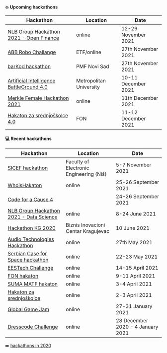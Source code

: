 #### :boom: Upcoming hackathons

| Hackathon | Location | Date |
| --------- | -------- | ---- |
| [NLB Group Hackathon 2021 - Open Finance](https://www.nlb.si/hackathon-2021-open-finance) | online | 12-29 November 2021 |
| [ABB Robo Challange](https://brandnewengineers.rs/) | ETF/online | 27th November 2021 |
| [barKod hackathon](https://bar-kod.rs/) | PMF Novi Sad | 27th November 2021 |
| [Artificial Intelligence BattleGround 4.0](https://aibg.best.rs/) | Metropolitan University | 10-11 December 2021 |
| [Merkle Female Hackathon 2021](https://merkleinc.ch/en/topics-trends/event/2021/merkle-%20female-hackathon-belgrade) | online | 11th December 2021 |
| [Hakaton za srednjoškolce 4.0](https://hzs.fonis.rs/4.0/#/) | FON | 11-12 December 2021 |

#### :computer: Recent hackathons

| Hackathon | Location | Date |
| --------- | -------- | ---- |
| [SICEF hackathon](https://hakaton.sicef.info/) | Faculty of Electronic Engineering (Niš) | 5-7 November 2021 |
| [WhoisHakaton](https://whoishakaton.rs/) | online | 25-26 September 2021 |
| [Code for a Cause 4](https://www.vegait.rs/media-center/news/code-for-a-cause-4-help-non-profit-organisations-digitalise) | | 24-26 September 2021 |
| [NLB Group Hackathon 2021 - Data Science](https://www.nlb.si/hackathon-2021-data-science) | online | 8-24 June 2021 |
| [Hackathon KG 2020](https://docs.google.com/forms/d/16Why9Wi-9IG9hUvsSwvSu0Y-WIj0t9jlcRw1WMUNU6I/viewform) | Biznis Inovacioni Centar Kragujevac | 10 June 2021 |
| [Audio Technologies Hackathon](https://westernbalkanstartups.net/summer-audio) | online | 27th May 2021 |
| [Serbian Case for Space hackathon](http://serbiancaseforspace.com/#/rgz-hackathon-2021) | online | 22-23 May 2021 |
| [EESTech Challenge](https://eestechchallenge.eestec.net/#/) | online | 14-15 April 2021 |
| [FON hakaton](https://hakaton.fonis.rs/2021/#/) | online | 9-11 April 2021 |
| [SUMA MATF hakaton](https://sumamatf.rs/hakaton) | online | 3-4 April 2021 |
| [Hakaton za srednjoškolce](https://hzs.fonis.rs/2021/#/) | online | 2-3 April 2021 |
| [Global Game Jam](https://www.metropolitan.ac.rs/online-global-game-jam-2021/) | online | 27-31 January 2021 |
| [Dresscode Challenge](https://www.instagram.com/p/CJRcCAwnYxA/) | online | 28 December 2020 - 4 January 2021 |

:arrow_right: [hackathons in 2020](2020.md)
